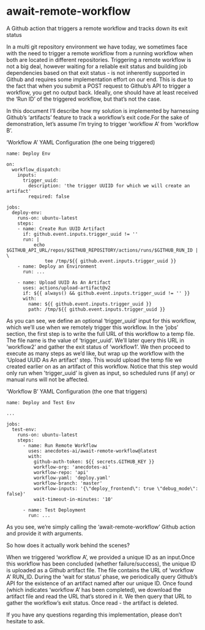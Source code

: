 
# await-remote-workflow
A Github action that triggers a remote workflow and tracks down its exit status

In a multi git repository environment we have today, we sometimes face with the need to trigger a remote workflow from a running workflow when both are located in different repositories. Triggering a remote workflow is not a big deal, however waiting for a reliable exit status and building job dependencies based on that exit status - is not inherently supported in Github and requires some implementation effort on our end. This is due to the fact that when you submit a POST request to Github’s API to trigger a workflow, you get no output back. Ideally, one should have at least received the ‘Run ID’ of the triggered workflow, but that’s not the case.

In this document I’ll describe how my solution is implemented by harnessing Github’s ‘artifacts’ feature to track a workflow’s exit code.For the sake of demonstration,  let’s assume I’m trying to trigger ‘workflow A’ from ‘workflow B’.

‘Workflow A’ YAML Configuration (the one being triggered)

    name: Deploy Env

    on:
      workflow_dispatch:
        inputs:
          trigger_uuid:
            description: 'the trigger UUIID for which we will create an artifact'
            required: false

    jobs:
      deploy-env:
        runs-on: ubuntu-latest
        steps:
        - name: Create Run UUID Artifact
          if: github.event.inputs.trigger_uuid != ''
          run: |
              echo $GITHUB_API_URL/repos/$GITHUB_REPOSITORY/actions/runs/$GITHUB_RUN_ID | \
                  tee /tmp/${{ github.event.inputs.trigger_uuid }}
        - name: Deploy an Environment
          run: ...

        - name: Upload UUID As An Artifact
          uses: actions/upload-artifact@v2
          if: ${{ always() && github.event.inputs.trigger_uuid != '' }}
          with:
            name: ${{ github.event.inputs.trigger_uuid }}
            path: /tmp/${{ github.event.inputs.trigger_uuid }}

As you can see, we define an optional ‘trigger_uuid’ input for this workflow, which we’ll use when we remotely trigger this workflow.  In the ‘jobs’ section, the first step is to write the full URL of this workflow to a temp file. The file name is the value of ‘trigger_uuid’. We’ll later query this URL in ‘workflow2’ and gather the exit status of ‘workflow1’. We then proceed to execute as many steps as we’d like, but wrap up the workflow with the  ‘Upload UUID As An artifact' step. This would upload the temp file we created earlier on as an artifact of this workflow. Notice that this step would only run when 'trigger_uuid’ is given as input, so scheduled runs (if any) or manual runs will not be affected.

‘Workflow B’ YAML Configuration (the one that triggers)

    name: Deploy and Test Env

    ...

    jobs:
      test-env:
        runs-on: ubuntu-latest
        steps:
          - name: Run Remote Workflow
            uses: anecdotes-ai/await-remote-workflow@latest
            with:
              github-auth-token: ${{ secrets.GITHUB_KEY }}
              workflow-org: 'anecdotes-ai'
              workflow-repo: 'api'
              workflow-yaml: 'deploy.yaml'
              workflow-branch: 'master'
              workflow-inputs: '{\"deploy_frontend\": true \"debug_mode\": false}'
              wait-timeout-in-minutes: '10'

          - name: Test Deployment
            run: ...

As you see, we’re simply calling the ‘await-remote-workflow’ Github action and provide it with arguments.

So how does it actually work behind the scenes?

When we triggered ‘workflow A’, we provided a unique ID as an input.Once this workflow has been concluded (whether failure/success), the unique ID is uploaded as a Github artifact file. The file contains the URL of ‘workflow A’ RUN_ID.  During the ‘wait for status’ phase, we periodically query Github’s API for the existence of an artifact named after our unique ID. Once found (which indicates ‘workflow A’ has been completed), we download the artifact file and read the URL that’s stored in it. We then query that URL to gather the workflow’s exit status. Once read - the artifact is deleted.

If you have any questions regarding this implementation, please don’t hesitate to ask.
